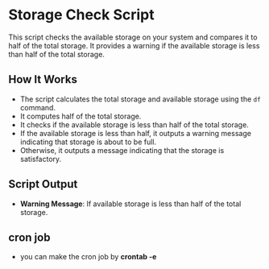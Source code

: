 # Storage Check Script

This script checks the available storage on your system and compares it to half of the total storage. It provides a warning if the available storage is less than half of the total storage.

## How It Works

- The script calculates the total storage and available storage using the `df` command.
- It computes half of the total storage.
- It checks if the available storage is less than half of the total storage.
- If the available storage is less than half, it outputs a warning message indicating that storage is about to be full.
- Otherwise, it outputs a message indicating that the storage is satisfactory.

## Script Output

- **Warning Message**: If available storage is less than half of the total storage.


## cron job 
- you can make the cron job by **crontab -e** 
